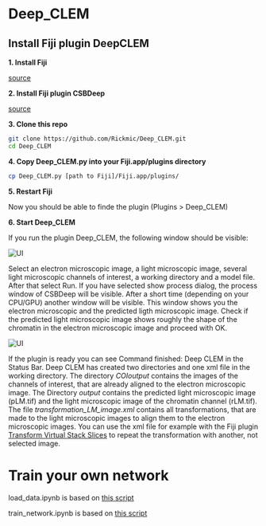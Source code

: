# Deep_CLEM

## Install Fiji plugin DeepCLEM

**1. Install Fiji**

[source](https://imagej.net/Fiji/Downloads)

**2. Install Fiji plugin CSBDeep**

[source](https://github.com/CSBDeep/CSBDeep_website/wiki/CSBDeep-in-Fiji-%E2%80%93-Installation)

**3. Clone this repo**

```sh
git clone https://github.com/Rickmic/Deep_CLEM.git
cd Deep_CLEM
```

**4. Copy Deep_CLEM.py into your Fiji.app/plugins directory**

```sh
cp Deep_CLEM.py [path to Fiji]/Fiji.app/plugins/
```

**5. Restart Fiji**

Now you should be able to finde the plugin (Plugins > Deep_CLEM)

**6. Start Deep_CLEM**

If you run the plugin Deep_CLEM, the following window should be visible:

![UI](../assets/GUI1.png?raw=true?style=centerme)

Select an electron microscopic image, a light microscopic image, several light microscopic channels of interest, a working directory and a model file. After that select Run. 
If you have selected show process dialog, the process window of CSBDeep will be visible. After a short time (depending on your CPU/GPU) another window will be visible. This window shows you the electron microscopic and the predicted ligth microscopic image. Check if the predicted light microscopic image shows roughly the shape of the chromatin in the electron microscopic image and proceed with OK.

![UI](../assets/GUI2.png?raw=true?style=centerme)


If the plugin is ready you can see Command finished: Deep CLEM in the Status Bar.
Deep CLEM has created two directories and one xml file in the working directory. The directory _COIoutput_ contains the images of the channels of interest, that are already aligned to the electron microscopic image. The Directory _output_ contains the predicted light microscopic image (pLM.tif) and the light microscopic image of the chromatin channel (rLM.tif). The file _transformation_LM_image.xml_ contains all transformations, that are made to the light microscopic images to align them to the electron microscopic images. You can use the xml file for example with the Fiji plugin [Transform Virtual Stack Slices](https://imagej.net/Transform_Virtual_Stack_Slices) to repeat the transformation with another, not selected image.


# Train your own network


load_data.ipynb is based on [this script](https://nbviewer.jupyter.org/url/csbdeep.bioimagecomputing.com/examples/denoising3D/1_datagen.ipynb)

train_network.ipynb is based on [this script](https://nbviewer.jupyter.org/url/csbdeep.bioimagecomputing.com/examples/denoising3D/2_training.ipynb)

